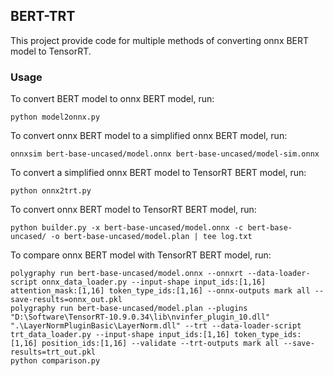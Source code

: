 ## BERT-TRT
This project provide code for multiple methods of converting onnx BERT model to TensorRT. 

### Usage

To convert BERT model to onnx BERT model, run: 
```shell
python model2onnx.py
```

To convert onnx BERT model to a simplified onnx BERT model, run:
```shell
onnxsim bert-base-uncased/model.onnx bert-base-uncased/model-sim.onnx 
```

To convert a simplified onnx BERT model to TensorRT BERT model, run:
```shell
python onnx2trt.py
```

To convert onnx BERT model to TensorRT BERT model, run: 
```shell
python builder.py -x bert-base-uncased/model.onnx -c bert-base-uncased/ -o bert-base-uncased/model.plan | tee log.txt
```

To compare onnx BERT model with TensorRT BERT model, run:
```shell
polygraphy run bert-base-uncased/model.onnx --onnxrt --data-loader-script onnx_data_loader.py --input-shape input_ids:[1,16] attention_mask:[1,16] token_type_ids:[1,16] --onnx-outputs mark all --save-results=onnx_out.pkl
polygraphy run bert-base-uncased/model.plan --plugins "D:\Software\TensorRT-10.9.0.34\lib\nvinfer_plugin_10.dll" ".\LayerNormPluginBasic\LayerNorm.dll" --trt --data-loader-script trt_data_loader.py --input-shape input_ids:[1,16] token_type_ids:[1,16] position_ids:[1,16] --validate --trt-outputs mark all --save-results=trt_out.pkl
python comparison.py
```